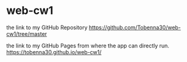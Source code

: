# web-cw1

the link to my GitHub Repository
https://github.com/Tobenna30/web-cw1/tree/master

the link to my GitHub Pages from where the app can directly run.
https://tobenna30.github.io/web-cw1/